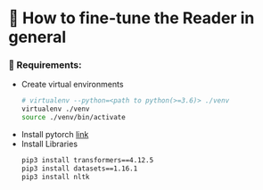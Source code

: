 # 📌 How to fine-tune the Reader in general

### 🔖 Requirements:

- Create virtual environments
    ```bash
    # virtualenv --python=<path to python(>=3.6)> ./venv
    virtualenv ./venv
    source ./venv/bin/activate
    ```
- Install pytorch [link][1]
- Install Libraries
    ```bash
    pip3 install transformers==4.12.5
    pip3 install datasets==1.16.1
    pip3 install nltk
     ```

[1]: https://pytorch.org/get-started/locally/